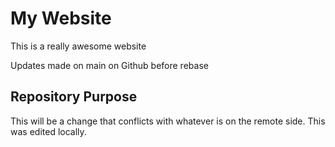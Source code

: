 # My Website

This is a really awesome website

Updates made on main on Github before rebase

## Repository Purpose

This will be a change that conflicts with whatever is on the remote side.
This was edited locally.
